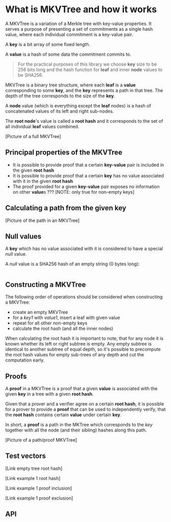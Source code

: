 # What is MKVTree and how it works

A MKVTree is a variation of a Merkle tree []() with key-value properties. It serves a purpose of
presenting a set of commitments as a single hash value, where each individual commitment
is a key-value pair.

A **key** is a bit array of some fixed length.

A **value** is a hash of some data the commitment commits to.

> For the practical purposes of this library we choose **key** size to be 256 bits long
> and the hash function for **leaf** and inner **node** values to be SHA256.

MKVTree is a binary tree structure, where each **leaf** is a **value** corresponding to some **key**, and the **key** represents
a path in that tree. The depth of the tree corresponds to the size of the **key**.

A **node** value (which is everything except the **leaf** nodes)
is a hash of concatenated values of its left and right sub-nodes.

The **root node**'s value is called a **root hash** and it corresponds to the set of all individual **leaf** values combined.

[Picture of a full MKVTree]

## Principal properties of the MKVTree

* It is possible to provide proof that a certain **key-value** pair is included in the given **root hash**
* It is possible to provide proof that a certain **key** has no value associated with it in the given **root hash**
* The proof provided for a given **key-value** pair exposes no information on other **value**s ??? [NOTE: only true for non-empty keys]

## Calculating a path from the given key

[Picture of the path in an MKVTree]

## Null values

A **key** which has no value associated with it is considered to have
a special *null* value.

A *null* value is a SHA256 hash of an empty string (0 bytes long):
```
```

## Constructing a MKVTree

The following order of operations should be considered when constructing a MKVTree:

* create an empty MKVTree
* for a *key1* with *value1*, insert a leaf with given value
* repeat for all other non-empty keys
* calculate the root hash (and all the inner nodes)

When calculating the root hash it is important to note, that for
any node it is known whether its left or right subtree is empty.
Any empty subtree is identical to another subtree of equal depth, so
it's possible to precompute the root hash values for empty sub-trees of any depth and cut the computation early.


## Proofs

A **proof** in a MKVTree is a proof that a given **value** is associated with the given **key** in a tree with a given **root hash**.

Given that a prover and a verifier agree on a certain **root hash**,
it is possible for a prover to provide a **proof** that can be used to independently verify, that the **root hash** contains certain **value** under certain **key**.

In short, a **proof** is a path in the MKTree which corresponds to the *key* together with all the node (and their sibling) hashes along this path.

[Picture of a path/proof MKVTree]


## Test vectors

[Link empty tree root hash]

[Link example 1 root hash]

[Link example 1 proof inclusion]

[Link example 1 proof exclusion]

## API


